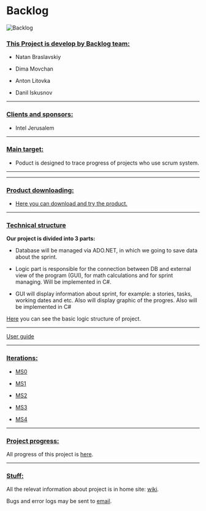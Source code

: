 Backlog
==========
![Backlog](http://cloud.github.com/downloads/danilis/Backlog/Logo.JPG)

### <u>This Project is develop by Backlog team:</u>

* Natan Braslavskiy

* Dima Movchan

* Anton Litovka

* Danil Iskusnov

***

### <u>Clients and sponsors:</u>

* Intel Jerusalem

***

### <u>Main target:</u>

* Poduct is designed to trace progress of projects who use scrum system.

***

***

### <u>Product downloading:</u>

* [Here you can download and try the product.](https://github.com/dmitrymov/SE_Project/blob/master/backlog_install.rar?raw=true)

***

### <u>Technical structure</u>

<b>Our project is divided into 3 parts:</b>

* Database will be managed via ADO.NET, in which we going to save data about the sprint.

* Logic part is responsible for the connection between DB and external view of the program (GUI), for math calculations and for sprint managing. Will be implemented in C#.

* GUI will display information about sprint, for example: a stories, tasks, working dates and etc. Also will display graphic of the progres. Also will be implemented in C#

[Here](https://github.com/danilis/Backlog/wiki/Deployment-Diagram) you can see the basic logic structure of project.

***

<u>[User guide](https://github.com/danilis/Backlog/wiki/User-guide)</u>

***

### <u>Iterations:</u>

* [MS0](https://github.com/danilis/Backlog/wiki/MS0---ZFR)

* [MS1](https://github.com/danilis/Backlog/wiki/MS1)

* [MS2](https://github.com/danilis/Backlog/wiki/Ms2)

* [MS3](https://github.com/danilis/Backlog/wiki/Ms3)

* [MS4](https://github.com/danilis/Backlog/wiki/Ms4)

***

### <u>Project progress:</u>

All progress of this project is [here](https://github.com/danilis/Backlog/wiki/Our-progress).

***

### <u>Stuff:</u>

All the relevat information about project is in home site: [wiki](https://github.com/danilis/Backlog/wiki). 

Bugs and error logs may be sent to [email](nish05@walla.co.il).
